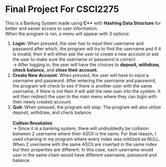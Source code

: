 # Final Project For CSCI2275
This is a Banking System made using **C++** with **Hashing Data Structure** for better and easier access to user information.<br> 
When the program is ran, a menu will appear with 3 options:<br>
  1) **Login:** When pressed, the user has to input their username and password after which, the program will try to find the username and if it is invalid, then it will either ask the user to create a new account or ask the user to make sure the username or password is correct.<br>
          -> After logging in, the user will have the choices to **deposit, withdraw, check balance,** and **close their account.**
  2) **Create New Account**: When pressed, the user will have to input a username and password. After entering the username and password, the program will check to see if there is another user with the same username, if there is not then it will add the new user into the system. It will then redirect the user to the main menu where they can login with their newly created account.<br>
  3) **Quit:** When pressed, the program will stop. The program will also utilize deposit, withdraw, and check balance.<br><br>
**Collisin Resolution**<br>
-> Since it is a banking system, there will undoubtedly be collision between 2 username where their ASCII is the same. For that reason, I used chaining in my program where every index was initilized as NULL. When 2 username with the same ASCII are inserted in the same index but their properties are different. In this case, each username would user in the same chain would have different username, password and balance.<br>
